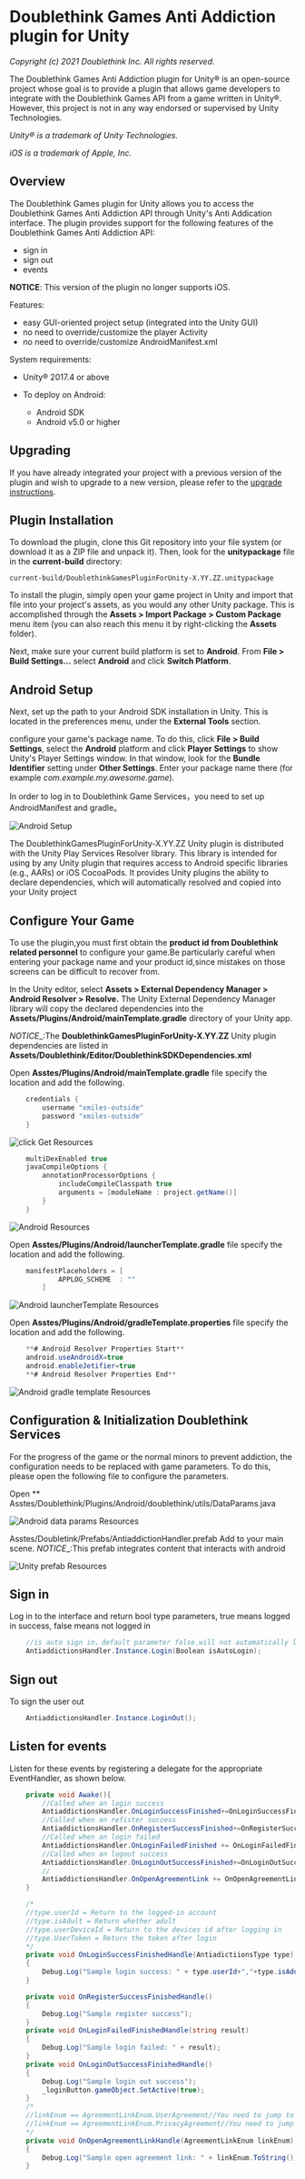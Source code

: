 # Doublethink Games Anti Addiction plugin for Unity
_Copyright (c) 2021 Doublethink Inc. All rights reserved._

The Doublethink Games Anti Addiction plugin for Unity&reg; is an open-source project whose goal 
is to provide a plugin that allows game developers to integrate with 
the Doublethink Games API from a game written in Unity&reg;. However, this project is 
not in any way endorsed or supervised by Unity Technologies.

_Unity&reg; is a trademark of Unity Technologies._

_iOS is a trademark of Apple, Inc._

## Overview

The Doublethink Games plugin for Unity allows you to access the Doublethink Games 
Anti Addiction API through Unity's Anti Addication interface. 
The plugin provides support for the following features of the Doublethink Games Anti Addiction API:<br/>

* sign in
* sign out
* events

__NOTICE__: This version of the plugin no longer supports iOS.

Features:
* easy GUI-oriented project setup (integrated into the Unity GUI)
* no need to override/customize the player Activity
* no need to override/customize AndroidManifest.xml

System requirements:

* Unity&reg; 2017.4 or above

* To deploy on Android:
	* Android SDK
	* Android v5.0 or higher

## Upgrading

If you have already integrated your project with a previous version of the
plugin and wish to upgrade to a new version, please refer to the
[upgrade instructions](UPGRADING.txt).

## Plugin Installation

To download the plugin, clone this Git repository into your file system (or download it as
a ZIP file and unpack it). Then, look for the **unitypackage** file in
the **current-build** directory:
	
	current-build/DoublethinkGamesPluginForUnity-X.YY.ZZ.unitypackage

To install the plugin, simply open your game project in Unity and import that file into
your project's assets, as you would any other Unity package. This is accomplished through
the **Assets > Import Package > Custom Package** menu item (you can also reach this menu it
by right-clicking the **Assets** folder).

Next, make sure your current build platform is set to **Android**. From
**File > Build Settings…** select **Android** and click **Switch Platform**.

## Android Setup

Next, set up the path to your Android SDK installation in Unity. This is located in the
preferences menu, under the **External Tools** section.

configure your game's package name. To do this, click **File > Build Settings**,
select the **Android** platform and click **Player Settings** to show Unity's
Player Settings window. In that window, look for the **Bundle Identifier** setting
under **Other Settings**. Enter your package name there (for example
_com.example.my.awesome.game_).


In order to log in to Doublethink Game Services，you need to set up AndroidManifest and gradle。

![Android Setup](source/docgen/AndroidSetup.png "Android setup")

The DoublethinkGamesPluginForUnity-X.YY.ZZ Unity plugin is distributed with the Unity Play Services Resolver library. 
This library is intended for using by any Unity plugin that requires access to Android 
specific libraries (e.g., AARs) or iOS CocoaPods. It provides Unity plugins 
the ability to declare dependencies, which will automatically resolved and copied into your Unity project

## Configure Your Game

To use the plugin,you must first obtain the **product id from Doublethink related personnel**
 to configure your game.Be particularly careful when entering your package name and your
product id,since mistakes on those screens can be difficult to
recover from.

In the Unity editor, select **Assets > External Dependency Manager > Android Resolver > Resolve.**
The Unity External Dependency Manager library will copy the declared dependencies into 
the **Assets/Plugins/Android/mainTemplate.gradle** directory of your Unity app.

_NOTICE__:The **DoublethinkGamesPluginForUnity-X.YY.ZZ** Unity plugin 
dependencies are listed in **Assets/Doublethink/Editor/DoublethinkSDKDependencies.xml**

Open **Asstes/Plugins/Android/mainTemplate.gradle** file specify the location and add the following.

```csharp
	credentials {
	    username "xmiles-outside"
	    password "xmiles-outside"
	}
```

![click Get Resources](source/docgen/resourcesLink.png "Show the resources data")

```csharp
	multiDexEnabled true
    javaCompileOptions {
        annotationProcessorOptions {
        	includeCompileClasspath true
        	arguments = [moduleName : project.getName()]
        }
    }
```

![Android Resources](source/docgen/resources.png "Android resource data")

Open **Asstes/Plugins/Android/launcherTemplate.gradle** file specify the location and add the following.

```csharp
	manifestPlaceholders = [
            APPLOG_SCHEME  : ""
        ]
```

![Android launcherTemplate Resources](source/docgen/launcherTemplateResource.png "Android launcherTemplate Resources")

Open **Asstes/Plugins/Android/gradleTemplate.properties** file specify the location and add the following.

```csharp
	**# Android Resolver Properties Start**
	android.useAndroidX=true
	android.enableJetifier=true
	**# Android Resolver Properties End**
```

![Android gradle template Resources](source/docgen/gradleTemplateResource.png "Android gradle template Resources")

## Configuration & Initialization Doublethink Services

For the progress of the game or the normal minors to prevent addiction, 
the configuration needs to be replaced with game parameters. To do this, 
please open the following file to configure the parameters.

Open ** Asstes/Doublethink/Plugins/Android/doublethink/utils/DataParams.java

![Android data params Resources](source/docgen/dataParamsResource.png "Android data params Resources")

Asstes/Doubletink/Prefabs/AntiaddictionHandler.prefab Add to your main scene.
_NOTICE__:This prefab integrates content that interacts with android

![Unity prefab Resources](source/docgen/unityPrefabResource.png "Unity prefab Resources")

## Sign in

Log in to the interface and return bool type parameters, true means logged in success, false means not logged in

```csharp
	//is auto sign in，default parameter false.will not automatically log in
	AntiaddictionsHandler.Instance.Login(Boolean isAutoLogin);
```

## Sign out

To sign the user out

```csharp
	AntiaddictionsHandler.Instance.LoginOut();
```

## Listen for events
Listen for these events by registering a delegate for the appropriate EventHandler, as shown below.

```csharp
	private void Awake(){
		//Called when an login success
		AntiaddictionsHandler.OnLoginSuccessFinished+=OnLoginSuccessFinishedHandle;
		//Called when an refister success
		AntiaddictionsHandler.OnRegisterSuccessFinished+=OnRegisterSuccessFinishedHandle;
		//Called when an login failed
		AntiaddictionsHandler.OnLoginFailedFinished += OnLoginFailedFinishedHandle;
		//Called when an logout success
		AntiaddictionsHandler.OnLoginOutSuccessFinished+=OnLoginOutSuccessFinishedHandle;
		//
		AntiaddictionsHandler.OnOpenAgreementLink += OnOpenAgreementLinkHandle;
	}

	/*
	//type.userId = Return to the logged-in account
	//type.isAdult = Return whether adult
	//type.userDeviceId = Return to the devices id after logging in
	//type.UserToken = Return the token after login
	*/
	private void OnLoginSuccessFinishedHandle(AntiadictiionsType type)
	{
    	Debug.Log("Sample login success: " + type.userId+","+type.isAdult+","+type.userDeviceId+","+type.UserToken);
	}

	private void OnRegisterSuccessFinishedHandle()
	{
    	Debug.Log("Sample register success");
	}
	private void OnLoginFailedFinishedHandle(string result)
	{
    	Debug.Log("Sample login failed: " + result);
	}
	private void OnLoginOutSuccessFinishedHandle()
	{
    	Debug.Log("Sample login out success");
    	_loginButton.gameObject.SetActive(true);
	}
	/*
	//linkEnum == AgreementLinkEnum.UserAgreement//You need to jump to the specified link address,service agreement link
	//linkEnum == AgreementLinkEnum.PrivacyAgreement//You need to jump to the specified link address,privacy policy link
	*/
	private void OnOpenAgreementLinkHandle(AgreementLinkEnum linkEnum)
	{
		Debug.Log("Sample open agreement link: " + linkEnum.ToString());
	}
```
